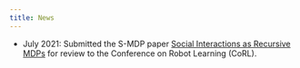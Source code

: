 ```yaml
---
title: News
---
```


<!--![](/images/demo/demo-landscape.jpg)-->

* July 2021: Submitted the S-MDP paper [Social Interactions as Recursive MDPs](https://openreview.net/forum?id=3HZLte8gMYS) for review to the Conference on Robot Learning (CoRL). 